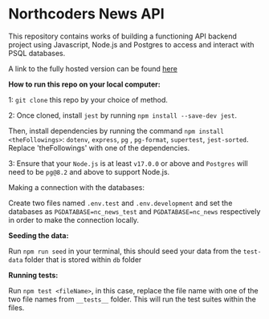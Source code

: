 # Northcoders News API

This repository contains works of building a functioning API backend project using Javascript, Node.js and Postgres to access and interact with PSQL databases. 

A link to the fully hosted version can be found [here](https://hot-issue.onrender.com/)

**How to run this repo on your local computer:**

1: ```git clone``` this repo by your choice of method.

2: Once cloned, install `jest` by running `npm install --save-dev jest`.

Then, install dependencies by running the command `npm install <theFollowings>`: `dotenv`, `express`, `pg` , `pg-format`, `supertest`, `jest-sorted`. Replace 'theFollowings' with one of the dependencies.

3: Ensure that your `Node.js` is at least `v17.0.0` or above and `Postgres` will need to be `pg@8.2` and above to support Node.js. 

Making a connection with the databases: 
   
 Create two files named ```.env.test``` and ```.env.development``` and set the databases as ```PGDATABASE=nc_news_test``` and ```PGDATABASE=nc_news``` respectively in order to make the connection locally.

**Seeding the data:**

Run `npm run seed` in your terminal, this should seed your data from the `test-data` folder that is stored within `db` folder

**Running tests:**

Run `npm test <fileName>`, in this case, replace the file name with one of the two file names from `__tests__` folder. This will run the test suites within the files. 

